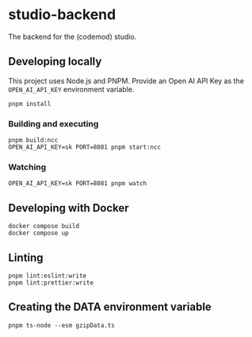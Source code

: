 # studio-backend

The backend for the (codemod) studio.

## Developing locally

This project uses Node.js and PNPM. Provide an Open AI API Key as the `OPEN_AI_API_KEY` environment variable.

    pnpm install

### Building and executing

    pnpm build:ncc
    OPEN_AI_API_KEY=sk PORT=8081 pnpm start:ncc

### Watching

    OPEN_AI_API_KEY=sk PORT=8081 pnpm watch

## Developing with Docker

    docker compose build
    docker compose up

## Linting

    pnpm lint:eslint:write
    pnpm lint:prettier:write

## Creating the DATA environment variable

    pnpm ts-node --esm gzipData.ts
